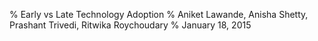 % Early vs Late Technology Adoption
% Aniket Lawande, Anisha Shetty, Prashant Trivedi, Ritwika Roychoudary
% January 18, 2015

